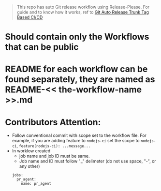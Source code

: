 > This repo has auto Git release workflow using Release-Please. For guide and to know how it works, ref to [Git Auto Release Trunk Tag Based CI/CD](https://studiographene.atlassian.net/wiki/spaces/SGKB/pages/2147615558/Git+Auto+Release+Trunk+Tag+Based+CI+CD)

# Should contain only the Workflows that can be public

# README for each workflow can be found separately, they are named as README-<< the-workflow-name >>.md

# Contributors Attention:

- Follow conventional commit with scope set to the workflow file. For example, if you are adding feature to `nodejs-ci`
  set the scope to `nodejs-ci`, `feature(nodejs-ci): ...message...`
- In worklow created
  - job name and job ID must be same.
  - Job name and ID must follow "\_" delimeter (do not use space, "-", or any other)
  ```
  jobs:
    pr_agent:
      name: pr_agent
  ```
